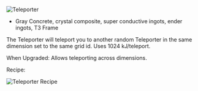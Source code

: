 ![Teleporter](https://i.imgur.com/DOMH72D.png?1)

* Gray Concrete, crystal composite, super conductive ingots, ender ingots, T3 Frame

The Teleporter will teleport you to another random Teleporter in the same dimension set to the same grid id. Uses 1024 kJ/teleport.

When Upgraded: Allows teleporting across dimensions.

Recipe:

![Teleporter Recipe](https://i.imgur.com/z3rtn2u.png?1)